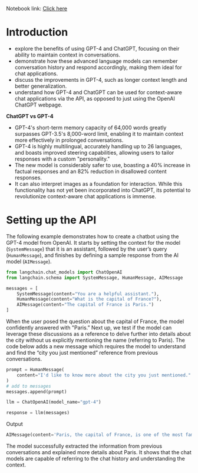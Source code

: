 Notebook link: [Click here](https://colab.research.google.com/drive/1l3m7gHPWI5yX5Tfx90hLJcd8vFahIgDO?usp=sharing)

# Introduction
- explore the benefits of using GPT-4 and ChatGPT, focusing on their ability to maintain context in conversations. 
- demonstrate how these advanced language models can remember conversation history and respond accordingly, making them ideal for chat applications. 
- discuss the improvements in GPT-4, such as longer context length and better generalization. 
- understand how GPT-4 and ChatGPT can be used for context-aware chat applications via the API, as opposed to just using the OpenAI ChatGPT webpage.

**ChatGPT vs GPT-4**
- GPT-4's short-term memory capacity of 64,000 words greatly surpasses GPT-3.5's 8,000-word limit, enabling it to maintain context more effectively in prolonged conversations. 
- GPT-4 is highly multilingual, accurately handling up to 26 languages, and boasts improved steering capabilities, allowing users to tailor responses with a custom "personality."
- The new model is considerably safer to use, boasting a 40% increase in factual responses and an 82% reduction in disallowed content responses. 
- It can also interpret images as a foundation for interaction. While this functionality has not yet been incorporated into ChatGPT, its potential to revolutionize context-aware chat applications is immense.

# Setting up the API
The following example demonstrates how to create a chatbot using the GPT-4 model from OpenAI. It starts by setting the context for the model (`SystemMessage`) that it is an assistant, followed by the user’s query (`HumanMessage`), and finishes by defining a sample response from the AI model (`AIMessage`).
```python
from langchain.chat_models import ChatOpenAI
from langchain.schema import SystemMessage, HumanMessage, AIMessage

messages = [
    SystemMessage(content="You are a helpful assistant."),
    HumanMessage(content="What is the capital of France?"),
    AIMessage(content="The capital of France is Paris.")
]
```

When the user posed the question about the capital of France, the model confidently answered with "Paris.” Next up, we test if the model can leverage these discussions as a reference to delve further into details about the city without us explicitly mentioning the name (referring to Paris). The code below adds a new message which requires the model to understand and find the “city you just mentioned” reference from previous conversations.


```python
prompt = HumanMessage(
    content="I'd like to know more about the city you just mentioned."
)
# add to messages
messages.append(prompt)

llm = ChatOpenAI(model_name="gpt-4")

response = llm(messages)
```

Output
```python
AIMessage(content='Paris, the capital of France, is one of the most famous and visited cities in the world. It is located in the north-central part of the country, along the Seine River. With a population of over 2 million people, it is a bustling metropolis known for its art, culture, history, and gastronomy.\n\nParis is often referred to as the "City of Light" (La Ville Lumière) due to its role in the Age of Enlightenment and its early adoption of street lighting. The city is home to numerous iconic landmarks, including the Eiffel Tower, the Louvre Museum, Notre-Dame Cathedral, and the Arc de Triomphe. \n\nParis is also known for its charming neighborhoods, such as Montmartre, Le Marais, and Saint-Germain-des-Prés, each with its own unique character and attractions. The city has an extensive public transportation system, including buses, trams, and the Métro, making it easy to explore its various districts.\n\nAs a global center for art, fashion, and culture, Paris hosts numerous events and exhibitions throughout the year, such as Paris Fashion Week and the Paris Air Show. The city is also renowned for its culinary scene, featuring a wide array of restaurants, cafés, patisseries, and food markets that offer both traditional French cuisine and international flavors.\n\nIn addition to its historical and cultural attractions, Paris is an important international business hub and the headquarters for many multinational corporations and organizations, including UNESCO, the OECD, and the International Chamber of Commerce.', additional_kwargs={}, example=False)
```

The model successfully extracted the information from previous conversations and explained more details about Paris. It shows that the chat models are capable of referring to the chat history and understanding the context.
